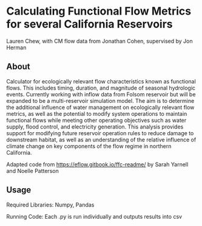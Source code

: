 # Calculating Functional Flow Metrics for several California Reservoirs

Lauren Chew, with CM flow data from Jonathan Cohen, supervised by Jon Herman

## About
Calculator for ecologically relevant flow characteristics known as functional flows. This includes timing, duration, and magnitude of seasonal hydrologic events. Currently working with inflow data from Folsom reservoir but will be expanded to be  a multi-reservoir simulation model. The aim is to determine the additional influence of water management on ecologically relevant flow metrics, as well as the potential to modify system operations to maintain functional flows while meeting other operating objectives such as water supply, flood control, and electricity generation. This analysis provides support for modifying future reservoir operation rules to reduce damage to downstream habitat, as well as an understanding of the relative influence of climate change on key components of the flow regime in northern California.

Adapted code from https://eflow.gitbook.io/ffc-readme/ by Sarah Yarnell and Noelle Patterson

## Usage

Required Libraries: Numpy, Pandas

Running Code: Each .py is run individually and outputs results into csv
